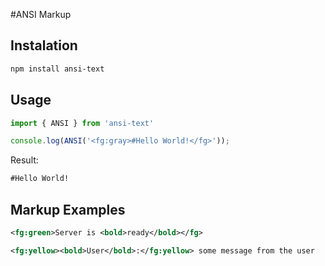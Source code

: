 #ANSI Markup
## Instalation
```bash
npm install ansi-text
```
## Usage
```js
import { ANSI } from 'ansi-text'

console.log(ANSI('<fg:gray>#Hello World!</fg>'));
```
Result:
```diff
#Hello World!
```
## Markup Examples
```xml
<fg:green>Server is <bold>ready</bold></fg>
```
```xml
<fg:yellow><bold>User</bold>:</fg:yellow> some message from the user
```
